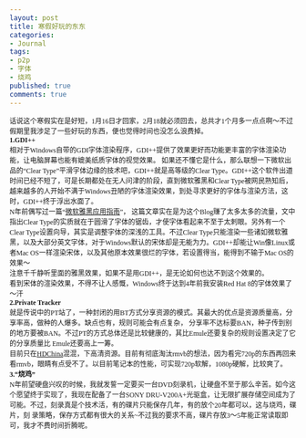 ```yaml
---
layout: post
title: 寒假好玩的东东
categories:
- Journal
tags:
- p2p
- 字体
- 烧鸡
published: true
comments: true
---
```

<p><p style="margin: 0in; font-family: 微软雅黑; font-size: 9pt;">话说这个寒假实在是好短，1月16日才回家，2月18就必须回去，总共才1个月多一点点啊～不过假期里我涉足了一些好玩的东西，便也觉得时间也没怎么浪费掉。</p>
<p style="margin: 0in; font-weight: bold; font-family: 微软雅黑; font-size: 9pt;">1.GDI++</p>
<p style="margin: 0in; font-family: 微软雅黑; font-size: 9pt;">相对于Windows自带的GDI字体渲染程序，GDI++提供了效果更好而功能更丰富的字体渲染功能，让电脑屏幕也能有媲美纸质字体的视觉效果。 如果还不懂它是什么，那么联想一下微软出品的“Clear Type”平滑字体边缘的技术吧，GDI++就是高等级的Clear Type。GDI++这个软件出道时间已经不短了，可是长期都处在无人问津的阶段，直到微软雅黑和Clear Type被网民熟知后，越来越多的人开始不满于Windows丑陋的字体渲染效果，到处寻求更好的字体与渲染方法，这时，GDI++终于浮出水面了。</p>
<p style="margin: 0in; font-family: 微软雅黑; font-size: 9pt;">N年前偶写过一篇“<a href="../archive/7.html">微软雅黑应用指南</a>”， 这篇文章实在是为这个Blog赚了太多太多的流量，文中指出Clear Type的实质就在于圆滑了字体的锯齿，才使字体看起来不至于太刺眼。另外有一个Clear Type设置向导，其实是调整字体的深浅的工具。不过Clear Type只能渲染一些诸如微软雅黑，以及大部分英文字体，对于Windows默认的宋体却是无能为力。GDI++却能让Win像Linux或者Mac OS一样渲染宋体，以及其他原本效果很烂的字体，若设置得当，能得到不输于Mac OS的效果～</p>
<p style="margin: 0in; font-family: 微软雅黑; font-size: 9pt;">注意千千静听里面的雅黑效果，如果不是用GDI++，是无论如何也达不到这个效果的。</p>
<p style="margin: 0in; font-family: 微软雅黑; font-size: 9pt;">看到宋体的渲染效果，不得不让人感慨，Windows终于达到4年前我安装Red Hat 8的字体效果了～汗</p>
<p style="margin: 0in; font-weight: bold; font-family: 微软雅黑; font-size: 9pt;">2.Private Tracker</p>
<p style="margin: 0in; font-family: 微软雅黑; font-size: 9pt;">就是传说中的PT站了，一种封闭的用BT方式分享资源的模式。其最大的优点是资源质量高，分享率高，做种的人爆多。缺点也有，规则可能会有点复杂， 分享率不达标要BAN，种子传到别的地方要被BAN。不过PT的方式总体还是比较健康的，其比Emule还要复杂的规则设置决定了它的分享质量比 Emule还要高上一筹。</p>
<p style="margin: 0in; font-family: 微软雅黑; font-size: 9pt;">目前只在<a href="http://hdchina.org/">HDChina</a>混混，下高清资源。目前有彻底淘汰rmvb的想法，因为看完720p的东西再回来看rmvb，眼睛有点受不了。以目前笔记本的性能，可实现720p软解，1080p硬解，比较爽了。</p>
<p style="margin: 0in; font-weight: bold; font-family: 微软雅黑; font-size: 9pt;">3.“烧鸡”</p>
<p style="margin: 0in; font-family: 微软雅黑; font-size: 9pt;">N年前望硬盘兴叹的时候，我就发誓一定要买一台DVD刻录机，让硬盘不至于那么辛苦。如今这个愿望终于实现了，我现在配备了一台SONY DRU-V200A+光驱盒，让无限扩展存储空间成为了可能。不过，刻录真是个技术活，有的碟片只能保存几年，有的放个20年都可以，这与烧鸡，碟片，刻 录策略，保存方式都有很大的关系~不过我的要求不高，碟片存放3～5年能正常读取即可，我才不费时间折腾呢。</p></p>
